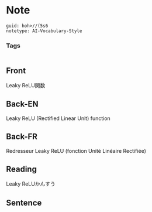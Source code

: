 # Note
```
guid: hoh>//(5s6
notetype: AI-Vocabulary-Style
```

### Tags
```
```

## Front
Leaky ReLU関数

## Back-EN
Leaky ReLU (Rectified Linear Unit) function

## Back-FR
Redresseur Leaky ReLU (fonction Unité Linéaire Rectifiée)

## Reading
Leaky ReLUかんすう

## Sentence

